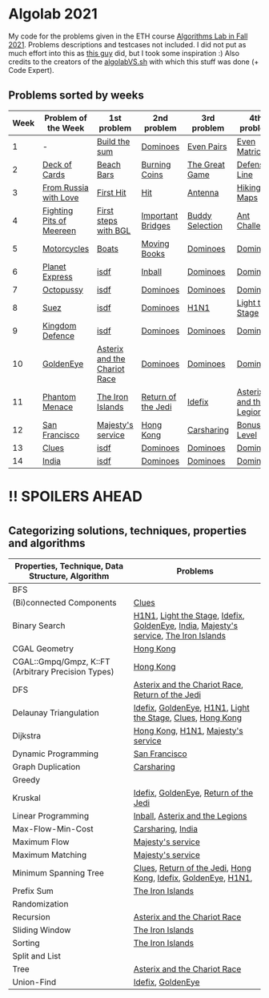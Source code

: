 # Algolab 2021
My code for the problems given in the ETH course [Algorithms Lab in Fall 2021](https://www.cadmo.ethz.ch/education/lectures/HS21/algolab/index.html). Problems descriptions and testcases not included. I did not put as much effort into this as [this guy](https://github.com/simon-hrabec/algolab-2020) did, but I took some inspiration :) Also credits to the creators of the [algolabVS.sh](algolabVS.sh) with which this stuff was done (+ Code Expert).


## Problems sorted by weeks
| Week | Problem of the Week                                 | 1st problem                                                                  | 2nd problem                                              | 3rd problem                                | 4th problem                                                        |
| ---- | --------------------------------------------------- | ---------------------------------------------------------------------------- | -------------------------------------------------------- | ------------------------------------------ | ------------------------------------------------------------------ |
| 1    | -                                                   | [Build the sum](problems/)                                                   | [Dominoes](problems/)                                    | [Even Pairs](problems/)                    | [Even Matrices](problems/)                                         |
| 2    | [Deck of Cards](problems/)                          | [Beach Bars](problems/)                                                      | [Burning Coins](problems/)                               | [The Great Game](problems/)                | [Defensive Line](problems/)                                        |
| 3    | [From Russia with Love](problems/)                  | [First Hit](problems/)                                                       | [Hit](problems/)                                         | [Antenna](problems/)                       | [Hiking Maps](problems/)                                           |
| 4    | [Fighting Pits of Meereen](problems/)               | [First steps with BGL](problems/)                                            | [Important Bridges](problems/)                           | [Buddy Selection](problems/)               | [Ant Challenge](problems/)                                         |
| 5    | [Motorcycles](problems/)                            | [Boats](problems/)                                                           | [Moving Books](problems/)                                | [Dominoes](problems/)                      | [Dominoes](problems/)                                              |
| 6    | [Planet Express](problems/)                         | [isdf](problems/)                                                            | [Inball](problems/week06-inball)                         | [Dominoes](problems/)                      | [Dominoes](problems/)                                              |
| 7    | [Octopussy](problems/)                              | [isdf](problems/)                                                            | [Dominoes](problems/)                                    | [Dominoes](problems/)                      | [Dominoes](problems/)                                              |
| 8    | [Suez](problems/)                                   | [isdf](problems/)                                                            | [Dominoes](problems/)                                    | [H1N1](problems/week08-h1n1)               | [Light the Stage](problems/week08-light_the_stage)                 |
| 9    | [Kingdom Defence](problems/)                        | [isdf](problems/)                                                            | [Dominoes](problems/)                                    | [Dominoes](problems/)                      | [Dominoes](problems/)                                              |
| 10   | [GoldenEye](problems/week10-potw-goldeneye/)        | [Asterix and the Chariot Race](problems/week10-asterix_and_the_chariot_race) | [Dominoes](problems/)                                    | [Dominoes](problems/)                      | [Dominoes](problems/)                                              |
| 11   | [Phantom Menace](problems/)                         | [The Iron Islands](problems/week11-the_iron_islands)                         | [Return of the Jedi](problems/week11-return_of_the_jedi) | [Idefix](problems/week11-idefix/)          | [Asterix and the Legions](problems/week11-asterix_and_the_legions) |
| 12   | [San Francisco](problems/week12-potw-san_francisco) | [Majesty's service](problems/week12-majestys_secret_service)                 | [Hong Kong](problems/week12-hong_kong)                   | [Carsharing](/problems/week12-car_sharing) | [Bonus Level](problems/week12-bonus_level)                         |
| 13   | [Clues](problems/week13-potw-clues)                 | [isdf](problems/)                                                            | [Dominoes](problems/)                                    | [Dominoes](problems/)                      | [Dominoes](problems/)                                              |
| 14   | [India](problems/week14-potw-india)                 | [isdf](problems/)                                                            | [Dominoes](problems/)                                    | [Dominoes](problems/)                      | [Dominoes](problems/)                                              |


# !! SPOILERS AHEAD
# 
# 

## Categorizing solutions, techniques, properties and algorithms
| Properties, Technique, Data Structure, Algorithm   | Problems                                                                                                                                                                                                                                                                                                                   |
| -------------------------------------------------- | -------------------------------------------------------------------------------------------------------------------------------------------------------------------------------------------------------------------------------------------------------------------------------------------------------------------------- |
| BFS                                                |                                                                                                                                                                                                                                                                                                                            |
| (Bi)connected Components                           | [Clues](problems/week13-potw-clues)                                                                                                                                                                                                                                                                                        |
| Binary Search                                      | [H1N1](problems/week08-h1n1), [Light the Stage](problems/week08-light_the_stage), [Idefix](problems/week11-idefix/), [GoldenEye](problems/week10-potw-goldeneye/), [India](problems/week14-potw-india), [Majesty's service](problems/week12-majestys_secret_service), [The Iron Islands](problems/week11-the_iron_islands) |
| CGAL Geometry                                      | [Hong Kong](problems/week12-hong_kong)                                                                                                                                                                                                                                                                                     |
| CGAL::Gmpq/Gmpz, K::FT (Arbitrary Precision Types) | [Hong Kong](problems/week12-hong_kong)                                                                                                                                                                                                                                                                                     |
| DFS                                                | [Asterix and the Chariot Race](problems/week10-asterix_and_the_chariot_race), [Return of the Jedi](problems/week11-return_of_the_jedi)                                                                                                                                                                                     |
| Delaunay Triangulation                             | [Idefix](problems/week11-idefix/), [GoldenEye](problems/week10-potw-goldeneye/), [H1N1](problems/week08-h1n1), [Light the Stage](problems/week08-light_the_stage), [Clues](problems/week13-potw-clues), [Hong Kong](problems/week12-hong_kong)                                                                             |
| Dijkstra                                           | [Hong Kong](problems/week12-hong_kong), [H1N1](problems/week08-h1n1), [Majesty's service](problems/week12-majestys_secret_service)                                                                                                                                                                                         |
| Dynamic Programming                                | [San Francisco](problems/week12-potw-san_francisco)                                                                                                                                                                                                                                                                        |
| Graph Duplication                                  | [Carsharing](/problems/week12-car_sharing)                                                                                                                                                                                                                                                                                 |
| Greedy                                             |                                                                                                                                                                                                                                                                                                                            |
| Kruskal                                            | [Idefix](problems/week11-idefix/), [GoldenEye](problems/week10-potw-goldeneye/), [Return of the Jedi](problems/week11-return_of_the_jedi)                                                                                                                                                                                  |
| Linear Programming                                 | [Inball](problems/week06-inball), [Asterix and the Legions](problems/week11-asterix_and_the_legions)                                                                                                                                                                                                                       |
| Max-Flow-Min-Cost                                  | [Carsharing](/problems/week12-car_sharing), [India](problems/week14-potw-india)                                                                                                                                                                                                                                            |
| Maximum Flow                                       | [Majesty's service](problems/week12-majestys_secret_service)                                                                                                                                                                                                                                                               |
| Maximum Matching                                   | [Majesty's service](problems/week12-majestys_secret_service)                                                                                                                                                                                                                                                               |
| Minimum Spanning Tree                              | [Clues](problems/week13-potw-clues), [Return of the Jedi](problems/week11-return_of_the_jedi), [Hong Kong](problems/week12-hong_kong), [Idefix](problems/week11-idefix/), [GoldenEye](problems/week10-potw-goldeneye/), [H1N1](problems/week08-h1n1),                                                                      |
| Prefix Sum                                         | [The Iron Islands](problems/week11-the_iron_islands)                                                                                                                                                                                                                                                                       |
| Randomization                                      |                                                                                                                                                                                                                                                                                                                            |
| Recursion                                          | [Asterix and the Chariot Race](problems/week10-asterix_and_the_chariot_race)                                                                                                                                                                                                                                               |
| Sliding Window                                     | [The Iron Islands](problems/week11-the_iron_islands)                                                                                                                                                                                                                                                                       |
| Sorting                                            | [The Iron Islands](problems/week11-the_iron_islands)                                                                                                                                                                                                                                                                       |
| Split and List                                     |                                                                                                                                                                                                                                                                                                                            |
| Tree                                               | [Asterix and the Chariot Race](problems/week10-asterix_and_the_chariot_race)                                                                                                                                                                                                                                               |
| Union-Find                                         | [Idefix](problems/week11-idefix/), [GoldenEye](problems/week10-potw-goldeneye/)                                                                                                                                                                                                                                            |